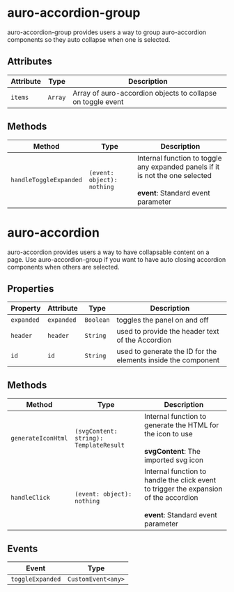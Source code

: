 # auro-accordion-group

auro-accordion-group provides users a way to group auro-accordion components so they auto collapse when one is selected.

## Attributes

| Attribute | Type    | Description                                      |
|-----------|---------|--------------------------------------------------|
| `items`   | `Array` | Array of auro-accordion objects to collapse on toggle event |

## Methods

| Method                 | Type                       | Description                                      |
|------------------------|----------------------------|--------------------------------------------------|
| `handleToggleExpanded` | `(event: object): nothing` | Internal function to toggle any expanded panels if it is not the one selected<br /><br />**event**: Standard event parameter |


# auro-accordion

auro-accordion provides users a way to have collapsable content on a page.
Use auro-accordion-group if you want to have auto closing accordion components when others are selected.

## Properties

| Property   | Attribute  | Type      | Description                                      |
|------------|------------|-----------|--------------------------------------------------|
| `expanded` | `expanded` | `Boolean` | toggles the panel on and off                     |
| `header`   | `header`   | `String`  | used to provide the header text of the Accordion |
| `id`       | `id`       | `String`  | used to generate the ID for the elements inside the component |

## Methods

| Method             | Type                                   | Description                                      |
|--------------------|----------------------------------------|--------------------------------------------------|
| `generateIconHtml` | `(svgContent: string): TemplateResult` | Internal function to generate the HTML for the icon to use<br /><br />**svgContent**: The imported svg icon |
| `handleClick`      | `(event: object): nothing`             | Internal function to handle the click event to trigger the expansion of the accordion<br /><br />**event**: Standard event parameter |

## Events

| Event            | Type               |
|------------------|--------------------|
| `toggleExpanded` | `CustomEvent<any>` |
